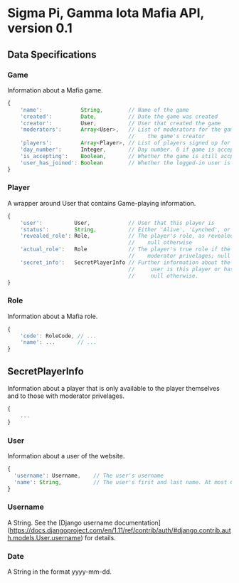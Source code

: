 
Sigma Pi, Gamma Iota Mafia API, version 0.1
===========================================

Data Specifications
-------------------

### Game

Information about a Mafia game.

```javascript
{
    'name':            String,        // Name of the game
    'created':         Date,          // Date the game was created
    'creator':         User,          // User that created the game
    'moderators':      Array<User>,   // List of moderators for the game. Does not include
                                      //    the game's creator
    'players':         Array<Player>, // List of players signed up for the game
    'day_number':      Integer,       // Day number. 0 if game is accepting players
    'is_accepting':    Boolean,       // Whether the game is still accpeting players
    'user_has_joined': Boolean        // Whether the logged-in user is signed up for this game
}
```

### Player

A wrapper around User that contains Game-playing information.

```javascript
{
    'user':          User,            // User that this player is
    'status':        String,          // Either 'Alive', 'Lynched', or 'Died at Night'
    'revealed_role': Role,            // The player's role, as revealed, if it has been revealed;
                                      //    null otherwise
    'actual_role':   Role             // The player's true role if the logged-in user has
                                      //    moderator privelages; null otherwise.
    'secret_info':   SecretPlayerInfo // Further information about the player if the logged-in
                                      //     user is this player or has moderator privelages;
                                      //     null otherwise.
}
```

### Role

Information about a Mafia role.

```javascript
{
    'code': RoleCode, // ...
    'name': ...       // ...
}
```

## SecretPlayerInfo

Information about a player that is only available to the player themselves and
to those with moderator privelages.

```javascript
{
    ...
}
```

### User

Information about a user of the website.

```javascript
{
  'username': Username,    // The user's username
  'name': String,          // The user's first and last name. At most 61 characters
}
```

### Username

A String. See the [Django username documentation]
(https://docs.djangoproject.com/en/1.11/ref/contrib/auth/#django.contrib.auth.models.User.username)
for details.

### Date

A String in the format yyyy-mm-dd.
